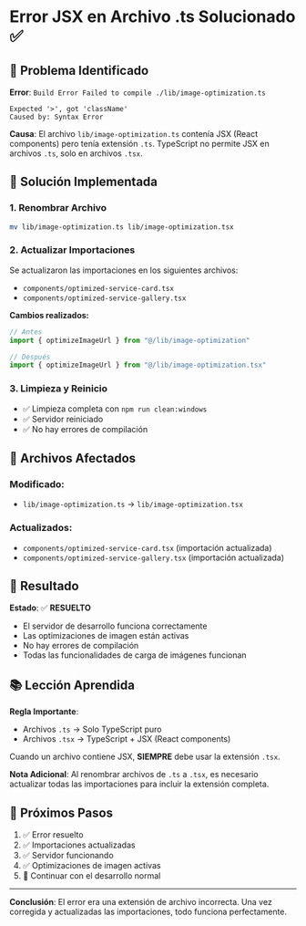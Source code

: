# Error JSX en Archivo .ts Solucionado ✅

## 🚨 Problema Identificado

**Error**: `Build Error Failed to compile ./lib/image-optimization.ts`
```
Expected '>', got 'className'
Caused by: Syntax Error
```

**Causa**: El archivo `lib/image-optimization.ts` contenía JSX (React components) pero tenía extensión `.ts`. TypeScript no permite JSX en archivos `.ts`, solo en archivos `.tsx`.

## 🔧 Solución Implementada

### 1. Renombrar Archivo
```bash
mv lib/image-optimization.ts lib/image-optimization.tsx
```

### 2. Actualizar Importaciones
Se actualizaron las importaciones en los siguientes archivos:
- `components/optimized-service-card.tsx`
- `components/optimized-service-gallery.tsx`

**Cambios realizados:**
```typescript
// Antes
import { optimizeImageUrl } from "@/lib/image-optimization"

// Después  
import { optimizeImageUrl } from "@/lib/image-optimization.tsx"
```

### 3. Limpieza y Reinicio
- ✅ Limpieza completa con `npm run clean:windows`
- ✅ Servidor reiniciado
- ✅ No hay errores de compilación

## 📁 Archivos Afectados

### Modificado:
- `lib/image-optimization.ts` → `lib/image-optimization.tsx`

### Actualizados:
- `components/optimized-service-card.tsx` (importación actualizada)
- `components/optimized-service-gallery.tsx` (importación actualizada)

## 🎯 Resultado

**Estado**: ✅ **RESUELTO**
- El servidor de desarrollo funciona correctamente
- Las optimizaciones de imagen están activas
- No hay errores de compilación
- Todas las funcionalidades de carga de imágenes funcionan

## 📚 Lección Aprendida

**Regla Importante**: 
- Archivos `.ts` → Solo TypeScript puro
- Archivos `.tsx` → TypeScript + JSX (React components)

Cuando un archivo contiene JSX, **SIEMPRE** debe usar la extensión `.tsx`.

**Nota Adicional**: Al renombrar archivos de `.ts` a `.tsx`, es necesario actualizar todas las importaciones para incluir la extensión completa.

## 🔄 Próximos Pasos

1. ✅ Error resuelto
2. ✅ Importaciones actualizadas
3. ✅ Servidor funcionando
4. ✅ Optimizaciones de imagen activas
5. 🎯 Continuar con el desarrollo normal

---

**Conclusión**: El error era una extensión de archivo incorrecta. Una vez corregida y actualizadas las importaciones, todo funciona perfectamente. 
